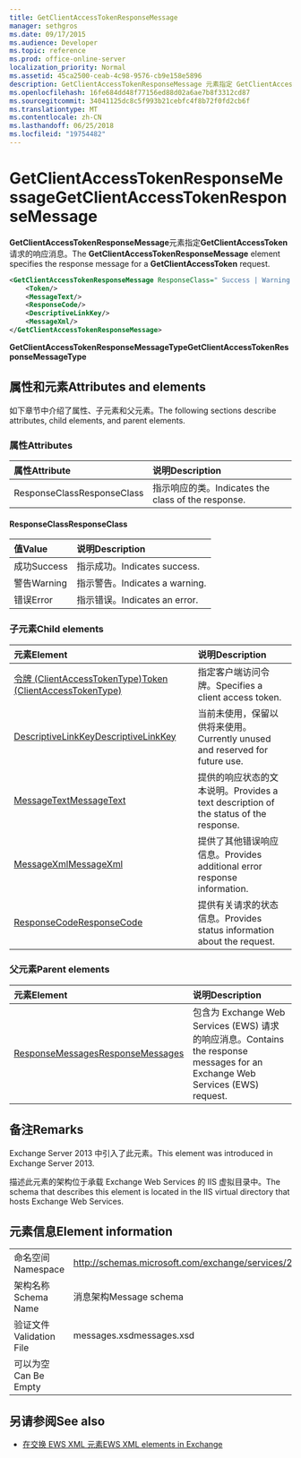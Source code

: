 ```yaml
---
title: GetClientAccessTokenResponseMessage
manager: sethgros
ms.date: 09/17/2015
ms.audience: Developer
ms.topic: reference
ms.prod: office-online-server
localization_priority: Normal
ms.assetid: 45ca2500-ceab-4c98-9576-cb9e158e5896
description: GetClientAccessTokenResponseMessage 元素指定 GetClientAccessToken 请求的响应消息。
ms.openlocfilehash: 16fe684dd48f77156ed88d02a6ae7b8f3312cd87
ms.sourcegitcommit: 34041125dc8c5f993b21cebfc4f8b72f0fd2cb6f
ms.translationtype: MT
ms.contentlocale: zh-CN
ms.lasthandoff: 06/25/2018
ms.locfileid: "19754482"
---
```

# <a name="getclientaccesstokenresponsemessage"></a><span data-ttu-id="21898-103">GetClientAccessTokenResponseMessage</span><span class="sxs-lookup"><span data-stu-id="21898-103">GetClientAccessTokenResponseMessage</span></span>

<span data-ttu-id="21898-104">**GetClientAccessTokenResponseMessage**元素指定**GetClientAccessToken**请求的响应消息。</span><span class="sxs-lookup"><span data-stu-id="21898-104">The **GetClientAccessTokenResponseMessage** element specifies the response message for a **GetClientAccessToken** request.</span></span> 
  
```XML
<GetClientAccessTokenResponseMessage ResponseClass=" Success | Warning | Error ">
    <Token/>
    <MessageText/>
    <ResponseCode/>
    <DescriptiveLinkKey/>
    <MessageXml/>
</GetClientAccessTokenResponseMessage>
```

 <span data-ttu-id="21898-105">**GetClientAccessTokenResponseMessageType**</span><span class="sxs-lookup"><span data-stu-id="21898-105">**GetClientAccessTokenResponseMessageType**</span></span>
## <a name="attributes-and-elements"></a><span data-ttu-id="21898-106">属性和元素</span><span class="sxs-lookup"><span data-stu-id="21898-106">Attributes and elements</span></span>

<span data-ttu-id="21898-107">如下章节中介绍了属性、子元素和父元素。</span><span class="sxs-lookup"><span data-stu-id="21898-107">The following sections describe attributes, child elements, and parent elements.</span></span>
  
### <a name="attributes"></a><span data-ttu-id="21898-108">属性</span><span class="sxs-lookup"><span data-stu-id="21898-108">Attributes</span></span>

|<span data-ttu-id="21898-109">**属性**</span><span class="sxs-lookup"><span data-stu-id="21898-109">**Attribute**</span></span>|<span data-ttu-id="21898-110">**说明**</span><span class="sxs-lookup"><span data-stu-id="21898-110">**Description**</span></span>|
|:-----|:-----|
|<span data-ttu-id="21898-111">ResponseClass</span><span class="sxs-lookup"><span data-stu-id="21898-111">ResponseClass</span></span>  <br/> |<span data-ttu-id="21898-112">指示响应的类。</span><span class="sxs-lookup"><span data-stu-id="21898-112">Indicates the class of the response.</span></span>  <br/> |
   
#### <a name="responseclass"></a><span data-ttu-id="21898-113">ResponseClass</span><span class="sxs-lookup"><span data-stu-id="21898-113">ResponseClass</span></span>

|<span data-ttu-id="21898-114">**值**</span><span class="sxs-lookup"><span data-stu-id="21898-114">**Value**</span></span>|<span data-ttu-id="21898-115">**说明**</span><span class="sxs-lookup"><span data-stu-id="21898-115">**Description**</span></span>|
|:-----|:-----|
|<span data-ttu-id="21898-116">成功</span><span class="sxs-lookup"><span data-stu-id="21898-116">Success</span></span>  <br/> |<span data-ttu-id="21898-117">指示成功。</span><span class="sxs-lookup"><span data-stu-id="21898-117">Indicates success.</span></span>  <br/> |
|<span data-ttu-id="21898-118">警告</span><span class="sxs-lookup"><span data-stu-id="21898-118">Warning</span></span>  <br/> |<span data-ttu-id="21898-119">指示警告。</span><span class="sxs-lookup"><span data-stu-id="21898-119">Indicates a warning.</span></span>  <br/> |
|<span data-ttu-id="21898-120">错误</span><span class="sxs-lookup"><span data-stu-id="21898-120">Error</span></span>  <br/> |<span data-ttu-id="21898-121">指示错误。</span><span class="sxs-lookup"><span data-stu-id="21898-121">Indicates an error.</span></span>  <br/> |
   
### <a name="child-elements"></a><span data-ttu-id="21898-122">子元素</span><span class="sxs-lookup"><span data-stu-id="21898-122">Child elements</span></span>

|<span data-ttu-id="21898-123">**元素**</span><span class="sxs-lookup"><span data-stu-id="21898-123">**Element**</span></span>|<span data-ttu-id="21898-124">**说明**</span><span class="sxs-lookup"><span data-stu-id="21898-124">**Description**</span></span>|
|:-----|:-----|
|[<span data-ttu-id="21898-125">令牌 (ClientAccessTokenType)</span><span class="sxs-lookup"><span data-stu-id="21898-125">Token (ClientAccessTokenType)</span></span>](token-clientaccesstokentype.md) <br/> |<span data-ttu-id="21898-126">指定客户端访问令牌。</span><span class="sxs-lookup"><span data-stu-id="21898-126">Specifies a client access token.</span></span>  <br/> |
|[<span data-ttu-id="21898-127">DescriptiveLinkKey</span><span class="sxs-lookup"><span data-stu-id="21898-127">DescriptiveLinkKey</span></span>](descriptivelinkkey.md) <br/> |<span data-ttu-id="21898-128">当前未使用，保留以供将来使用。</span><span class="sxs-lookup"><span data-stu-id="21898-128">Currently unused and reserved for future use.</span></span>  <br/> |
|[<span data-ttu-id="21898-129">MessageText</span><span class="sxs-lookup"><span data-stu-id="21898-129">MessageText</span></span>](messagetext.md) <br/> |<span data-ttu-id="21898-130">提供的响应状态的文本说明。</span><span class="sxs-lookup"><span data-stu-id="21898-130">Provides a text description of the status of the response.</span></span>  <br/> |
|[<span data-ttu-id="21898-131">MessageXml</span><span class="sxs-lookup"><span data-stu-id="21898-131">MessageXml</span></span>](messagexml.md) <br/> |<span data-ttu-id="21898-132">提供了其他错误响应信息。</span><span class="sxs-lookup"><span data-stu-id="21898-132">Provides additional error response information.</span></span>  <br/> |
|[<span data-ttu-id="21898-133">ResponseCode</span><span class="sxs-lookup"><span data-stu-id="21898-133">ResponseCode</span></span>](responsecode.md) <br/> |<span data-ttu-id="21898-134">提供有关请求的状态信息。</span><span class="sxs-lookup"><span data-stu-id="21898-134">Provides status information about the request.</span></span>  <br/> |
   
### <a name="parent-elements"></a><span data-ttu-id="21898-135">父元素</span><span class="sxs-lookup"><span data-stu-id="21898-135">Parent elements</span></span>

|<span data-ttu-id="21898-136">**元素**</span><span class="sxs-lookup"><span data-stu-id="21898-136">**Element**</span></span>|<span data-ttu-id="21898-137">**说明**</span><span class="sxs-lookup"><span data-stu-id="21898-137">**Description**</span></span>|
|:-----|:-----|
|[<span data-ttu-id="21898-138">ResponseMessages</span><span class="sxs-lookup"><span data-stu-id="21898-138">ResponseMessages</span></span>](responsemessages.md) <br/> |<span data-ttu-id="21898-139">包含为 Exchange Web Services (EWS) 请求的响应消息。</span><span class="sxs-lookup"><span data-stu-id="21898-139">Contains the response messages for an Exchange Web Services (EWS) request.</span></span>  <br/> |
   
## <a name="remarks"></a><span data-ttu-id="21898-140">备注</span><span class="sxs-lookup"><span data-stu-id="21898-140">Remarks</span></span>

<span data-ttu-id="21898-141">Exchange Server 2013 中引入了此元素。</span><span class="sxs-lookup"><span data-stu-id="21898-141">This element was introduced in Exchange Server 2013.</span></span>
  
<span data-ttu-id="21898-142">描述此元素的架构位于承载 Exchange Web Services 的 IIS 虚拟目录中。</span><span class="sxs-lookup"><span data-stu-id="21898-142">The schema that describes this element is located in the IIS virtual directory that hosts Exchange Web Services.</span></span>
  
## <a name="element-information"></a><span data-ttu-id="21898-143">元素信息</span><span class="sxs-lookup"><span data-stu-id="21898-143">Element information</span></span>

|||
|:-----|:-----|
|<span data-ttu-id="21898-144">命名空间</span><span class="sxs-lookup"><span data-stu-id="21898-144">Namespace</span></span>  <br/> |http://schemas.microsoft.com/exchange/services/2006/messages  <br/> |
|<span data-ttu-id="21898-145">架构名称</span><span class="sxs-lookup"><span data-stu-id="21898-145">Schema Name</span></span>  <br/> |<span data-ttu-id="21898-146">消息架构</span><span class="sxs-lookup"><span data-stu-id="21898-146">Message schema</span></span>  <br/> |
|<span data-ttu-id="21898-147">验证文件</span><span class="sxs-lookup"><span data-stu-id="21898-147">Validation File</span></span>  <br/> |<span data-ttu-id="21898-148">messages.xsd</span><span class="sxs-lookup"><span data-stu-id="21898-148">messages.xsd</span></span>  <br/> |
|<span data-ttu-id="21898-149">可以为空</span><span class="sxs-lookup"><span data-stu-id="21898-149">Can Be Empty</span></span>  <br/> ||
   
## <a name="see-also"></a><span data-ttu-id="21898-150">另请参阅</span><span class="sxs-lookup"><span data-stu-id="21898-150">See also</span></span>



- [<span data-ttu-id="21898-151">在交换 EWS XML 元素</span><span class="sxs-lookup"><span data-stu-id="21898-151">EWS XML elements in Exchange</span></span>](ews-xml-elements-in-exchange.md)

